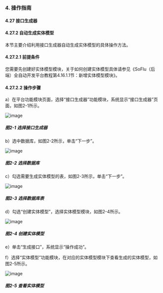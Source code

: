### 4. 操作指南

#### 4.27 接口生成器

#### 4.27.2 自动生成实体模型

本节主要介绍利用接口生成器自动生成实体模型的具体操作方法。

#### 4.27.2.1 前提条件

您需要先创建好实体模型模块，关于如何创建实体模型具体请参见《SoFlu（后端）全自动开发平台教程第4.16.1.1节：新增实体模型模块》。

#### 4.27.2.2 操作步骤

a）在平台功能模块页面，选择“接口生成器”功能模块，系统显示“接口生成器”页面，如图2-1所示。

![image](https://user-images.githubusercontent.com/79617492/202143012-a7096411-a5b2-488c-b6d5-1e57de9e47da.png)

##### 图2-1 选择接口生成器

b）选中数据库，如图2-2所示，单击“下一步”。

![image](https://user-images.githubusercontent.com/79617492/202143038-ff97f5c7-7e49-4976-a3d9-1373fa7aaccb.png)

##### 图2-2 选择数据库

c）勾选需要生成实体模型的表，如图2-3所示，单击“下一步”。

![image](https://user-images.githubusercontent.com/79617492/202143144-645683ef-e906-41c0-82c0-268e291f90b5.png)

##### 图2-3 选择数据库表

d）勾选“创建实体模型”，选择实体模型模块，如图2-4所示。

![image](https://user-images.githubusercontent.com/79617492/202143179-8924efc1-e5ad-4f9d-8f99-0eb0b8e1c985.png)

##### 图2-4 创建实体模型

e）单击“生成接口”，系统显示“操作成功”。

f）选择“实体模型”功能模块，在对应的实体模型模块下查看生成的实体模型，如图2-5所示。

![image](https://user-images.githubusercontent.com/79617492/202143225-795d26a0-c37e-4738-9e53-91657eee8e0f.png)

##### 图2-5 查看实体模型
